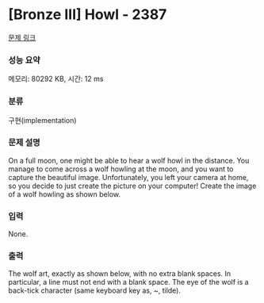 # [Bronze III] Howl - 2387 

[문제 링크](https://www.acmicpc.net/problem/2387) 

### 성능 요약

메모리: 80292 KB, 시간: 12 ms

### 분류

구현(implementation)

### 문제 설명

<p>On a full moon, one might be able to hear a wolf howl in the distance. You manage to come across a wolf howling at the moon, and you want to capture the beautiful image. Unfortunately, you left your camera at home, so you decide to just create the picture on your computer! Create the image of a wolf howling as shown below.</p>

### 입력 

 <p>None.</p>

### 출력 

 <p>The wolf art, exactly as shown below, with no extra blank spaces. In particular, a line must not end with a blank space. The eye of the wolf is a back-tick character (same keyboard key as, ~, tilde).</p>


